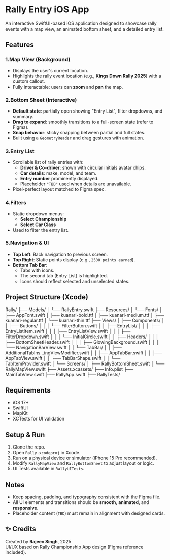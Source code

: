 
# Rally Entry iOS App

An interactive SwiftUI-based iOS application designed to showcase rally events with a map view, an animated bottom sheet, and a detailed entry list.

## Features

### 1.Map View (Background)
- Displays the user's current location.
- Highlights the rally event location (e.g., **Kings Down Rally 2025**) with a custom callout.
- Fully interactable: users can **zoom** and **pan** the map.

### 2.Bottom Sheet (Interactive)
- **Default state**: partially open showing "Entry List", filter dropdowns, and summary.
- **Drag to expand**: smoothly transitions to a full-screen state (refer to Figma).
- **Snap behavior**: sticky snapping between partial and full states.
- Built using a `GeometryReader` and drag gestures with animation.

### 3.Entry List
- Scrollable list of rally entries with:
  - **Driver & Co-driver**: shown with circular initials avatar chips.
  - **Car details**: make, model, and team.
  - **Entry number** prominently displayed.
  - Placeholder `"TBD"` used when details are unavailable.
- Pixel-perfect layout matched to Figma spec.

### 4.Filters
- Static dropdown menus:
  - **Select Championship**
  - **Select Car Class**
- Used to filter the entry list.

### 5.Navigation & UI
- **Top Left**: Back navigation to previous screen.
- **Top Right**: Static points display (e.g., `2500 points earned`).
- **Bottom Tab Bar**:
  - Tabs with icons.
  - The second tab (Entry List) is highlighted.
  - Icons should reflect selected and unselected states.

## Project Structure (Xcode)

Rally/
├── Models/
│   └── RallyEntry.swift
├── Resources/
│   └── Fonts/
│       ├── AppFont.swift
│       ├── kuanari-bold.ttf
│       ├── kuanari-medium.ttf
│       ├── kuanari-regular.ttf
│       └── kuanari-thin.ttf
├── Views/
│   ├── Components/
│   │   ├── Buttons/
│   │   │   └── FilterButton.swift
│   │   ├── EntryList/
│   │   │   ├── EntryListItem.swift
│   │   │   ├── EntryListView.swift
│   │   │   ├── FilterDropdown.swift
│   │   │   └── InitialCircle.swift
│   │   ├── Headers/
│   │   │   ├── BottomSheetHeader.swift
│   │   │   ├── GlowingBackground.swift
│   │   │   └── NavigationBarView.swift
│   │   └── TabBar/
│   │       ├── AdditionalTabIns...ingViewModifier.swift
│   │       ├── AppTabBar.swift
│   │       ├── AppTabView.swift
│   │       ├── TabBarShape.swift
│   │       └── TabItemProvider.swift
│   └── Screens/
│       ├── RallyBottomSheet.swift
│       └── RallyMapView.swift
├── Assets.xcassets/
├── Info.plist
├── MainTabView.swift
├── RallyApp.swift
├── RallyTests/

## Requirements

- iOS 17+
- SwiftUI
- MapKit
- XCTests for UI validation

## Setup & Run

1. Clone the repo.
2. Open `Rally.xcodeproj` in Xcode.
3. Run on a physical device or simulator (iPhone 15 Pro recommended).
4. Modify `RallyMapView` and `RallyBottomSheet` to adjust layout or logic.
5. UI Tests available in `RallyUITests`.

## Notes

- Keep spacing, padding, and typography consistent with the Figma file.
- All UI elements and transitions should be **smooth**, **animated**, and **responsive**.
- Placeholder content (`TBD`) must remain in alignment with designed cards.

## ✨ Credits

Created by **Rajeev Singh**, 2025  
UI/UX based on Rally Championship App design (Figma reference included).
